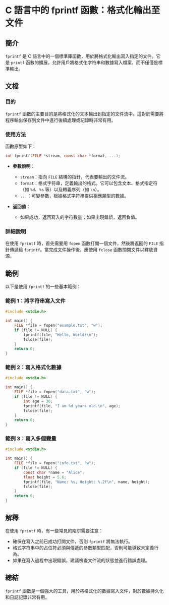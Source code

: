 <!--
Meta Description: # C 語言中的 fprintf 函數：格式化輸出至文件 ## 簡介 `fprintf` 是 C 語言中的一個標準庫函數，用於將格式化輸出寫入指定的文件。它是 `printf` 函數的擴展，允許用戶將格式化字符串和數據寫入檔案，而不僅僅是標準輸出。 ## 文檔 ### 目的 `fprintf` 函數...
Meta Keywords: file, fprintf, int, fopen, fclose
-->

# C 語言中的 fprintf 函數：格式化輸出至文件

## 簡介
`fprintf` 是 C 語言中的一個標準庫函數，用於將格式化輸出寫入指定的文件。它是 `printf` 函數的擴展，允許用戶將格式化字符串和數據寫入檔案，而不僅僅是標準輸出。

## 文檔
### 目的
`fprintf` 函數的主要目的是將格式化的文本輸出到指定的文件流中。這對於需要將程序輸出保存到文件中進行後續處理或記錄時非常有用。

### 使用方法
函數原型如下：
```c
int fprintf(FILE *stream, const char *format, ...);
```

- **參數說明**：
  - `stream`：指向 `FILE` 結構的指針，代表要輸出的文件流。
  - `format`：格式字符串，定義輸出的格式。它可以包含文本、格式指定符（如 `%d`、`%s` 等）以及轉義序列（如 `\n`）。
  - `...`：可變參數，根據格式字符串提供相應類型的數據。

- **返回值**：
  - 如果成功，返回寫入的字符數量；如果出現錯誤，返回負值。

### 詳細說明
在使用 `fprintf` 時，首先需要用 `fopen` 函數打開一個文件，然後將返回的 `FILE` 指針傳遞給 `fprintf`。當完成文件操作後，應使用 `fclose` 函數關閉文件以釋放資源。

## 範例
以下是使用 `fprintf` 的一些基本範例：

### 範例 1：將字符串寫入文件
```c
#include <stdio.h>

int main() {
    FILE *file = fopen("example.txt", "w");
    if (file != NULL) {
        fprintf(file, "Hello, World!\n");
        fclose(file);
    }
    return 0;
}
```

### 範例 2：寫入格式化數據
```c
#include <stdio.h>

int main() {
    FILE *file = fopen("data.txt", "w");
    if (file != NULL) {
        int age = 30;
        fprintf(file, "I am %d years old.\n", age);
        fclose(file);
    }
    return 0;
}
```

### 範例 3：寫入多個變量
```c
#include <stdio.h>

int main() {
    FILE *file = fopen("info.txt", "w");
    if (file != NULL) {
        const char *name = "Alice";
        float height = 5.6;
        fprintf(file, "Name: %s, Height: %.2f\n", name, height);
        fclose(file);
    }
    return 0;
}
```

## 解釋
在使用 `fprintf` 時，有一些常見的陷阱需要注意：
- 確保在寫入之前已成功打開文件，否則 `fprintf` 將無法執行。
- 格式字符串中的占位符必須與傳遞的參數類型匹配，否則可能導致未定義行為。
- 如果在寫入過程中出現錯誤，建議檢查文件流的狀態並進行錯誤處理。

## 總結
`fprintf` 函數是一個強大的工具，用於將格式化的數據寫入文件，對於數據持久化和日誌記錄非常有用。